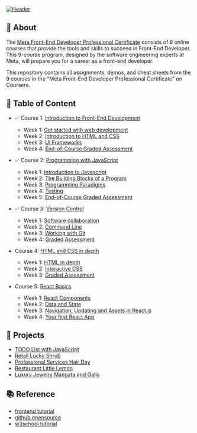 [![Header](https://www.tnnthailand.com/static/images/45316b68-22dc-4e19-874a-bc6aabc0cb17.jpeg)](https://www.coursera.org/professional-certificates/meta-front-end-developer)


## 📄 About

The [Meta Front-End Developer Professional Certificate](https://www.coursera.org/professional-certificates/meta-front-end-developer) consists of 9 online courses that provide the tools and skills to succeed in Front-End Developer. This 9-course program, designed by the software engineering experts at Meta, will prepare you for a career as a front-end developer.

This repository contains all assignments, demos, and cheat sheets from the 9 courses in the "Meta Front-End Developer Professional Certificate" on Coursera.


<!-- TODO add hyperlink and :white_check_mark: -->
## 📑 Table of Content

- :white_check_mark: Course 1: [Introduction to Front-End Development](https://github.com/Bhuribhat/Meta-Front-End-Developer/tree/main/1.%20Introduction%20to%20Front-End%20Development)
    * Week 1: [Get started with web development](https://github.com/Bhuribhat/Meta-Front-End-Developer/tree/main/1.%20Introduction%20to%20Front-End%20Development/Week%201%20-%20Getting%20started%20with%20web%20development)
    * Week 2: [Introduction to HTML and CSS](https://github.com/Bhuribhat/Meta-Front-End-Developer/tree/main/1.%20Introduction%20to%20Front-End%20Development/Week%202%20-%20Introduction%20to%20HTML%20and%20CSS)
    * Week 3: [UI Frameworks](https://github.com/Bhuribhat/Meta-Front-End-Developer/tree/main/1.%20Introduction%20to%20Front-End%20Development/Week%203%20-%20UI%20Frameworks)
    * Week 4: [End-of-Course Graded Assessment](https://github.com/Bhuribhat/Meta-Front-End-Developer/tree/main/1.%20Introduction%20to%20Front-End%20Development/Week%204%20-%20End-of-Course%20Graded%20Assessment)

- :white_check_mark: Course 2: [Programming with JavaScript](https://github.com/Bhuribhat/Meta-Front-End-Developer/tree/main/2.%20Programming%20with%20JavaScript)
    * Week 1: [Introduction to Javascript](https://github.com/Bhuribhat/Meta-Front-End-Developer/tree/main/2.%20Programming%20with%20JavaScript/Week%201%20-%20Introduction%20to%20Javascript)
    * Week 2: [The Building Blocks of a Program](https://github.com/Bhuribhat/Meta-Front-End-Developer/tree/main/2.%20Programming%20with%20JavaScript/Week%202%20-%20The%20Building%20Blocks%20of%20a%20Program)
    * Week 3: [Programming Paradigms](https://github.com/Bhuribhat/Meta-Front-End-Developer/tree/main/2.%20Programming%20with%20JavaScript/Week%203%20-%20Programming%20Paradigms)
    * Week 4: [Testing](https://github.com/Bhuribhat/Meta-Front-End-Developer/tree/main/2.%20Programming%20with%20JavaScript/Week%204%20-%20Testing)
    * Week 5: [End-of-Course Graded Assessment](https://github.com/Bhuribhat/Meta-Front-End-Developer/tree/main/2.%20Programming%20with%20JavaScript/Week%205%20-%20End-of-Course%20Graded%20Assessment)

- :white_check_mark: Course 3: [Version Control](https://github.com/Bhuribhat/Meta-Front-End-Developer/tree/main/3.%20Version%20Control)
    * Week 1: [Software collaboration](https://github.com/Bhuribhat/Meta-Front-End-Developer/tree/main/3.%20Version%20Control/Week%201%20-%20Software%20collaboration)
    * Week 2: [Command Line](https://github.com/Bhuribhat/Meta-Front-End-Developer/tree/main/3.%20Version%20Control/Week%202%20-%20Command%20Line)
    * Week 3: [Working with Git](https://github.com/Bhuribhat/Meta-Front-End-Developer/tree/main/3.%20Version%20Control/Week%203%20-%20Working%20with%20Git)
    * Week 4: [Graded Assessment](https://github.com/Bhuribhat/Meta-Front-End-Developer/tree/main/3.%20Version%20Control/Week%204%20-%20Graded%20Assessment)

- Course 4: [HTML and CSS in depth]()
    * Week 1: [HTML in depth]()
    * Week 2: [Interactive CSS]()
    * Week 3: [Graded Assessment]()

- Course 5: [React Basics]()
    * Week 1: [React Components]()
    * Week 2: [Data and State]()
    * Week 3: [Navigation, Updating and Assets in React.js]()
    * Week 4: [Your first React App]()

<!-- 
- Course 6: [Advanced React]()
- Course 7: [Principles of UI/UX Design]()
- Course 8: [Front-End Developer Capstone]()
- Course 9: [Coding Interview Preparation]() 
-->


<!-- TODO add project  -->
## 📂 Projects
- [TODO List with JavaScript](https://github.com/Bhuribhat/Meta-Front-End-Developer/tree/main/2.%20Programming%20with%20JavaScript/Week%205%20-%20End-of-Course%20Graded%20Assessment/Todo%20List)
- [Retail Lucky Shrub]()
- [Professional Services Hair Day]()
- [Restaurant Little Lemon]()
- [Luxury Jewelry Mangata and Gallo]()


<!-- ## 🏆 Certificates 
To verify the certificates, click the images to follow the links. -->


## 📚 Reference

- [frontend tutorial](https://github.com/ginny100/Meta-Front-End-Developer)
- [github opensource](https://opensource.com/resources/what-is-git)
- [w3school tutorial](https://www.w3schools.com/howto/howto_blog_become_frontenddev.asp)